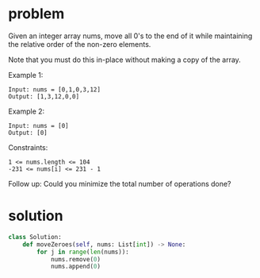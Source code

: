 # problem
Given an integer array nums, move all 0's to the end of it while maintaining the relative order of the non-zero elements.

Note that you must do this in-place without making a copy of the array.

 

Example 1:

```
Input: nums = [0,1,0,3,12]
Output: [1,3,12,0,0]
```

Example 2:
```
Input: nums = [0]
Output: [0]
```

Constraints:

```
1 <= nums.length <= 104
-231 <= nums[i] <= 231 - 1
``` 

Follow up: Could you minimize the total number of operations done?

# solution
```python
class Solution:
    def moveZeroes(self, nums: List[int]) -> None:
        for j in range(len(nums)):
            nums.remove(0)
            nums.append(0)
```